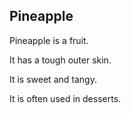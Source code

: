## Pineapple

Pineapple is a fruit.

It has a tough outer skin.

It is sweet and tangy.

It is often used in desserts.
